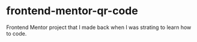 # frontend-mentor-qr-code

Frontend Mentor project that I made back when I was strating to learn how to code.
